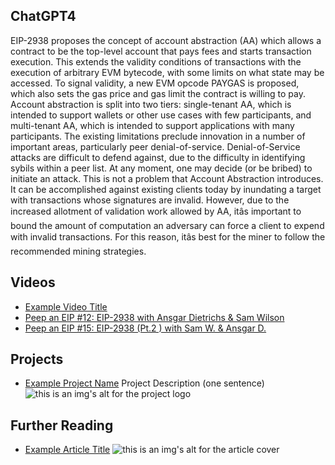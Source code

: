 ## ChatGPT4

EIP-2938 proposes the concept of account abstraction (AA) which allows a contract to be the top-level account that pays fees and starts transaction execution. This extends the validity conditions of transactions with the execution of arbitrary EVM bytecode, with some limits on what state may be accessed. To signal validity, a new EVM opcode PAYGAS is proposed, which also sets the gas price and gas limit the contract is willing to pay. Account abstraction is split into two tiers: single-tenant AA, which is intended to support wallets or other use cases with few participants, and multi-tenant AA, which is intended to support applications with many participants. The existing limitations preclude innovation in a number of important areas, particularly peer denial-of-service. Denial-of-Service attacks are difficult to defend against, due to the difficulty in identifying sybils within a peer list. At any moment, one may decide (or be bribed) to initiate an attack. This is not a problem that Account Abstraction introduces. It can be accomplished against existing clients today by inundating a target with transactions whose signatures are invalid. However, due to the increased allotment of validation work allowed by AA, itâs important to bound the amount of computation an adversary can force a client to expend with invalid transactions. For this reason, itâs best for the miner to follow the recommended mining strategies.

## Videos

- [Example Video Title](https://www.youtube.com/watch?v=TDGq4aeevgY)
- [Peep an EIP #12: EIP-2938 with Ansgar Dietrichs & Sam Wilson](https://www.youtube.com/watch?v=HvZd6z2YdZs&list=PL4cwHXAawZxqu0PKKyMzG_3BJV_xZTi1F&index=101)
- [Peep an EIP #15: EIP-2938 (Pt.2 ) with Sam W. & Ansgar D.](https://www.youtube.com/watch?v=Xoc4q1nJzsU&list=PL4cwHXAawZxqu0PKKyMzG_3BJV_xZTi1F&index=98)

## Projects

- [Example Project Name](https://xxxx.xxx/xxxxx) Project Description (one sentence) ![this is an img's alt for the project logo](https://xxxx.xxx/project-logo.xxx)

## Further Reading

- [Example Article Title](https://xxxx.xxx/xxxxx) ![this is an img's alt for the article cover](https://xxxx.xxx/article-cover.xxx)
